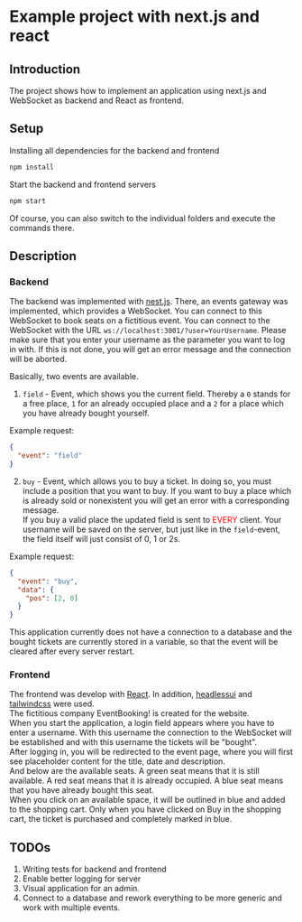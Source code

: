 # Example project with next.js and react

## Introduction

The project shows how to implement an application using next.js and WebSocket as backend and React as frontend.

## Setup

Installing all dependencies for the backend and frontend

```bash
npm install
```

Start the backend and frontend servers

```bash
npm start
```

Of course, you can also switch to the individual folders and execute the commands there.

## Description

### Backend

The backend was implemented with [nest.js](https://nestjs.com/). There, an events gateway was implemented, which provides a WebSocket. You can connect to this WebSocket to book seats on a fictitious event. You can connect to the WebSocket with the URL `ws://localhost:3001/?user=YourUsername`. Please make sure that you enter your username as the parameter you want to log in with. If this is not done, you will get an error message and the connection will be aborted.

Basically, two events are available.

1. `field` - Event, which shows you the current field. Thereby a `0` stands for a free place, `1` for an already occupied place and a `2` for a place which you have already bought yourself.

Example request:

```json
{
  "event": "field"
}
```

2. `buy` - Event, which allows you to buy a ticket. In doing so, you must include a position that you want to buy. If you want to buy a place which is already sold or nonexistent you will get an error with a corresponding message.
   <br>
   If you buy a valid place the updated field is sent to <span style="color: red;">EVERY</span> client. Your username will be saved on the server, but just like in the `field`-event, the field itself will just consist of 0, 1 or 2s.

Example request:

```json
{
  "event": "buy",
  "data": {
    "pos": [2, 0]
  }
}
```

This application currently does not have a connection to a database and the bought tickets are currently stored in a variable, so that the event will be cleared after every server restart.

### Frontend

The frontend was develop with [React](https://reactjs.org/). In addition, [headlessui](https://headlessui.dev/) and [tailwindcss](https://tailwindcss.com/) were used.
<br>
The fictitious company EventBooking! is created for the website.
<br>
When you start the application, a login field appears where you have to enter a username. With this username the connection to the WebSocket will be established and with this username the tickets will be "bought".
<br>
After logging in, you will be redirected to the event page, where you will first see placeholder content for the title, date and description.
<br>
And below are the available seats. A green seat means that it is still available. A red seat means that it is already occupied. A blue seat means that you have already bought this seat.
<br>
When you click on an available space, it will be outlined in blue and added to the shopping cart. Only when you have clicked on Buy in the shopping cart, the ticket is purchased and completely marked in blue.

## TODOs

1. Writing tests for backend and frontend
2. Enable better logging for server
3. Visual application for an admin.
4. Connect to a database and rework everything to be more generic and work with multiple events.
